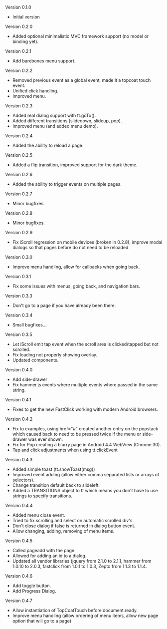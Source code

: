 Version 0.1.0
- Initial version

Version 0.2.0
- Added optional minimalistic MVC framework support (no model or binding yet).

Version 0.2.1
- Add barebones menu support.

Version 0.2.2
- Removed previous event as a global event, made it a topcoat touch event.
- Unified click handling.
- Improved menu.

Version 0.2.3
- Added real dialog support with tt.goTo().
- Added different transitions (slidedown, slideup, pop).
- Improved menu (and added menu demo).

Version 0.2.4
- Added the ability to reload a page.

Version 0.2.5
- Added a flip transition, improved support for the dark theme.

Version 0.2.6
- Added the ability to trigger events on multiple pages.

Version 0.2.7
- Minor bugfixes.

Version 0.2.8
- Minor bugfixes.

Version 0.2.9
- Fix iScroll regression on mobile devices (broken in 0.2.8), improve 
  modal dialogs so that pages before do not need to be reloaded.

Version 0.3.0
- Improve menu handling, allow for callbacks when going back.

Version 0.3.1
- Fix some issues with menus, going back, and navigation bars.

Version 0.3.3
- Don't go to a page if you have already been there.

Version 0.3.4
- Small bugfixes...

Version 0.3.5
- Let iScroll emit tap event when the scroll area is clicked/tapped but not scrolled.
- Fix loading not properly showing overlay.
- Updated components.

Version 0.4.0
- Add side-drawer
- Fix hammer.js events where multiple events where passed in the same string.

Version 0.4.1
- Fixes to get the new FastClick working with modern Android browsers.

Version 0.4.2
- Fix to examples, using href="#" created another entry on the popstack which caused
  back to need to be pressed twice if the menu or side-drawer was ever shown.
- Fix for Pop creating a blurry page in Android 4.4 WebView (Chrome 30).
- Tap and click adjustments when using tt.clickEvent

Version 0.4.3
- Added simple toast (tt.showToast(msg))
- Improved event adding (allow either comma separated lists or arrays of selectors).
- Change transition default back to slideleft.
- Added a TRANSITIONS object to tt which means you don't have to use strings to specify transitions.

Versino 0.4.4
- Added menu close event.
- Tried to fix scrolling and select on automatic scrolled div's.
- Don't close dialog if false is returned in dialog button event.
- Allow changing, adding, removing of menu items.

Version 0.4.5
- Called pageadd with the page.
- Allowed for adding an id to a dialog.
- Updated all vendor libraries (jquery from 2.1.0 to 2.1.1, hammer from 1.0.10 to 2.0.3,
  fastclick from 1.0.1 to 1.0.3, Zepto from 1.1.3 to 1.1.4.

Version 0.4.6
- Add toggle button.
- Add Progress Dialog.

Version 0.4.7
- Allow instantiation of TopCoatTouch before document.ready.
- Improve menu handling (allow ordering of menu items, allow new page option that will go to a page)

